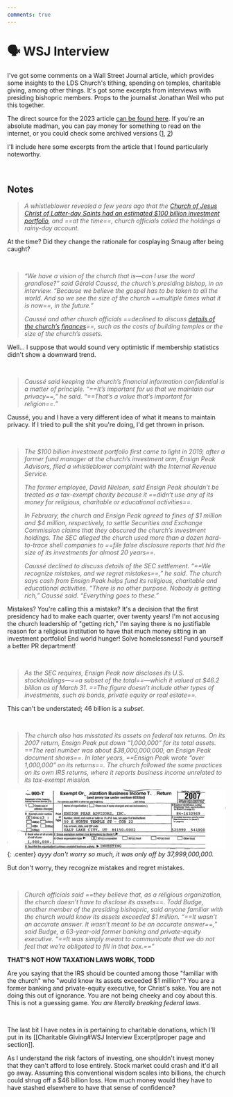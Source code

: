 ```yaml
---
comments: true
---
```

# 🗣 WSJ Interview
I've got some comments on a Wall Street Journal article, which provides some insights to the LDS Church's tithing, spending on temples, charitable giving, among other things. It's got some excerpts from interviews with presiding bishopric members. Props to the journalist Jonathan Weil who put this together. 

The direct source for the 2023 article [can be found here](https://www.wsj.com/articles/mormon-church-temple-spending-spree-utah-e167977f). If you're an absolute madman, you can pay money for something to read on the internet, or you could check some archived versions ([1](https://archive.ph/eXtuj), [2](https://archive.is/20230724125802/https://www.wsj.com/articles/mormon-church-temple-spending-spree-utah-e167977f))

I'll include here some excerpts from the article that I found particularly noteworthy.

&nbsp;

## Notes
> *A whistleblower revealed a few years ago that the [Church of Jesus Christ of Latter-day Saints had an estimated $100 billion investment portfolio](https://archive.is/o/BbqbV/https://www.wsj.com/articles/the-mormon-church-amassed-100-billion-it-was-the-best-kept-secret-in-the-investment-world-11581138011), and ==at the time==, church officials called the holdings a rainy-day account.*

At the time? Did they change the rationale for cosplaying Smaug after being caught?

&nbsp;

> *“We have a vision of the church that is—can I use the word grandiose?” said Gérald Caussé, the church’s presiding bishop, in an interview. “Because we believe the gospel has to be taken to all the world. And so we see the size of the church ==multiple times what it is now==, in the future.”*
>
> *Caussé and other church officials ==declined to discuss [details of the church’s finances](https://archive.is/o/BbqbV/https://www.wsj.com/articles/mormon-churchs-investment-arm-under-investigation-by-sec-dca77f9)==, such as the costs of building temples or the size of the church’s assets.*

Well... I suppose that would sound very optimistic if membership statistics didn't show a downward trend.

&nbsp;

> *Caussé said keeping the church’s financial information confidential is a matter of principle. “==It’s important for us that we maintain our privacy==,” he said. “==That’s a value that’s important for religion==.”*

Caussé, you and I have a very different idea of what it means to maintain privacy. If I tried to pull the shit you're doing, I'd get thrown in prison.

&nbsp;

> *The $100 billion investment portfolio first came to light in 2019, after a former fund manager at the church’s investment arm, Ensign Peak Advisors, filed a whistleblower complaint with the Internal Revenue Service.*
>
> *The former employee, David Nielsen, said Ensign Peak shouldn’t be treated as a tax-exempt charity because it ==didn’t use any of its money for religious, charitable or educational activities==.*
>
> *In February, the church and Ensign Peak agreed to fines of $1 million and $4 million, respectively, to settle Securities and Exchange Commission claims that they obscured the church’s investment holdings. The SEC alleged the church used more than a dozen hard-to-trace shell companies to ==file false disclosure reports that hid the size of its investments for almost 20 years==.*
>
> *Caussé declined to discuss details of the SEC settlement. “==We recognize mistakes, and we regret mistakes==,” he said. The church says cash from Ensign Peak helps fund its religious, charitable and educational activities. “There is no other purpose. Nobody is getting rich,” Caussé said. “Everything goes to these.”*

Mistakes? You're calling this a mistake? It's a decision that the first presidency had to make each quarter, over twenty years! I'm not accusing the church leadership of "getting rich," I'm saying there is no justifiable reason for a religious institution to have that much money sitting in an investment portfolio! End world hunger! Solve homelessness! Fund yourself a better PR department!

&nbsp;

> *As the SEC requires, Ensign Peak now discloses its U.S. stockholdings—==a subset of the total==—which it valued at $46.2 billion as of March 31. ==The figure doesn’t include other types of investments, such as bonds, private equity or real estate==.*

This can't be understated; 46 billion is a *subset*.

&nbsp;

> *The church also has misstated its assets on federal tax returns. On its 2007 return, Ensign Peak put down “1,000,000” for its total assets. ==The real number was about $38,000,000,000, an Ensign Peak document shows==. In later years, ==Ensign Peak wrote “over 1,000,000” on its returns==. The church followed the same practices on its own IRS returns, where it reports business income unrelated to its tax-exempt mission.*

![image](../../img/1mill.jpg){: .center}
*ayyy don't worry so much, it was only off by 37,999,000,000.*

But don't worry, they recognize mistakes and regret mistakes.

&nbsp;

> *Church officials said ==they believe that, as a religious organization, the church doesn’t have to disclose its assets==. Todd Budge, another member of the presiding bishopric, said anyone familiar with the church would know its assets exceeded $1 million. “==It wasn’t an accurate answer. It wasn’t meant to be an accurate answer==,” said Budge, a 63-year-old former banking and private-equity executive. “==It was simply meant to communicate that we do not feel that we’re obligated to fill in that box.==”*

**THAT'S NOT HOW TAXATION LAWS WORK, TODD**

Are you saying that the IRS should be counted among those "familiar with the church" who "would know its assets exceeded $1 million"? You are a former banking and private-equity executive, for Christ's sake. You are not doing this out of ignorance. You are not being cheeky and coy about this. This is not a guessing game. *You are literally breaking federal laws*.

&nbsp;

The last bit I have notes in is pertaining to charitable donations, which I'll put in its [[Charitable Giving#WSJ Interview Excerpt|proper page and section]].

As I understand the risk factors of investing, one shouldn't invest money that they can't afford to lose entirely. Stock market could crash and it'd all go away. Assuming this conventional wisdom scales into billions, the church could shrug off a $46 billion loss. How much money would they have to have stashed elsewhere to have that sense of confidence?